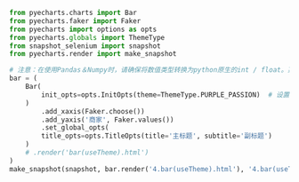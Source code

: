 
<BlogInfo id="650" title="6.使用主图" author="白日梦想猿" pv=0 read_times=0 pre_cost_time="0分35秒" category="pyecharts学习" tag_list="['pyecharts学习']" create_time="2021.01.21 13:05:53" update_time="2021.01.21 14:45:48" />

```python
from pyecharts.charts import Bar
from pyecharts.faker import Faker
from pyecharts import options as opts
from pyecharts.globals import ThemeType
from snapshot_selenium import snapshot
from pyecharts.render import make_snapshot

# 注意：在使用Pandas＆Numpy时，请确保将数值类型转换为python原生的int / float。某些整体类型请确保为int，而不是numpy.int32
bar = (
    Bar(
        init_opts=opts.InitOpts(theme=ThemeType.PURPLE_PASSION)  # 设置主题
    )
        .add_xaxis(Faker.choose())
        .add_yaxis('商家', Faker.values())
        .set_global_opts(
        title_opts=opts.TitleOpts(title='主标题', subtitle='副标题')
    )
    # .render('bar(useTheme).html')
)
make_snapshot(snapshot, bar.render('4.bar(useTheme).html'), '4.bar(useTheme).png')  # 将图片保存到本地

```
